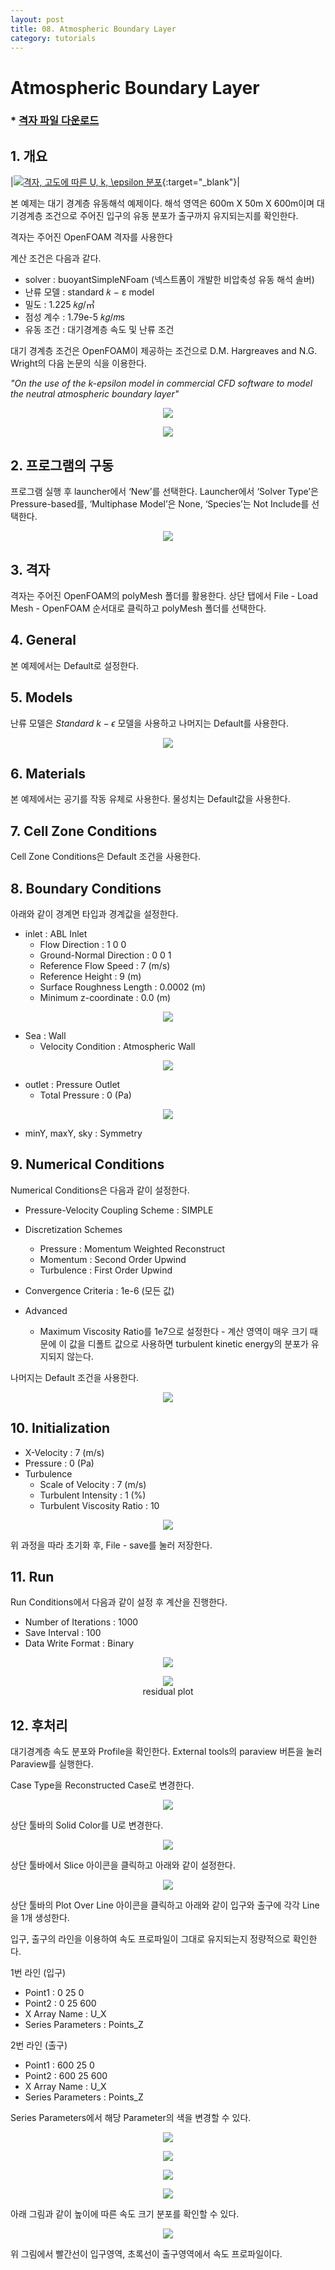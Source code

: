 ```yaml
---
layout: post
title: 08. Atmospheric Boundary Layer
category: tutorials
---
```


# Atmospheric Boundary Layer 
 
### * [격자 파일 다운로드](https://drive.google.com/file/d/19kMYRiWaB84kaUzCoobMRZBKCc_uKxVU/view?usp=drive_link)

## 1. 개요 

|[![격자, 고도에 따른 $U$, $k$, $\epsilon$ 분포](https://github.com/nextfoam/baram-pages/raw/main/screenshots/ABL/8.1.png "격자, 고도에 따른 $U$, $k$, $\epsilon$ 분포")](https://github.com/nextfoam/baram-pages/raw/main/screenshots/ABL/8.1.png){:target="_blank"}|


본 예제는 대기 경계층 유동해석 예제이다. 해석 영역은 600m X 50m X 600m이며 대기경계층 조건으로 주어진 입구의 유동 분포가 출구까지 유지되는지를 확인한다.

격자는 주어진 OpenFOAM 격자를 사용한다

계산 조건은 다음과 같다. 

+ solver : buoyantSimpleNFoam (넥스트폼이 개발한 비압축성 유동 해석 솔버)
+ 난류 모델 : standard 𝑘 − ε model
+ 밀도 : 1.225 𝑘𝑔/㎥
+ 점성 계수 : 1.79e-5 𝑘𝑔/𝑚s
+ 유동 조건 : 대기경계층 속도 및 난류 조건

대기 경계층 조건은 OpenFOAM이 제공하는 조건으로 D.M. Hargreaves and N.G. Wright의 다음 논문의 식을 이용한다.

*"On the use of the k-epsilon model in commercial CFD software to model the neutral atmospheric boundary layer"*

<p align='center'>
    <img src="https://github.com/nextfoam/baram-pages/raw/main/screenshots/ABL/8.2.png"><br>
</p>

<p align='center'>
    <img src="https://github.com/nextfoam/baram-pages/raw/main/screenshots/ABL/8.3.png"><br>
</p>

## 2. 프로그램의 구동

프로그램 실행 후 launcher에서 ‘New’를 선택한다. Launcher에서 ‘Solver Type’은 Pressure-based를, ‘Multiphase Model’은 None, ‘Species’는 Not Include를 선택한다.

<p align='center'>
    <img src="https://github.com/nextfoam/baram-pages/raw/main/screenshots/mixingPipe/launcher.png"><br>
</p>

## 3. 격자

격자는 주어진 OpenFOAM의 polyMesh 폴더를 활용한다. 상단 탭에서 File - Load Mesh - OpenFOAM 순서대로 클릭하고 polyMesh 폴더를 선택한다. 

## 4. General

본 예제에서는 Default로 설정한다.

## 5. Models

난류 모델은 $Standard$ $k-\epsilon$ 모델을 사용하고 나머지는 Default를 사용한다.

<p align='center'>
    <img src="https://github.com/nextfoam/baram-pages/raw/main/screenshots/ABL/8.4.png"><br>
</p>

## 6. Materials

본 예제에서는 공기를 작동 유체로 사용한다. 물성치는 Default값을 사용한다.

## 7. Cell Zone Conditions

Cell Zone Conditions은 Default 조건을 사용한다.

## 8. Boundary Conditions

아래와 같이 경계면 타입과 경계값을 설정한다.

+ inlet : ABL Inlet
  + Flow Direction : 1 0 0
  + Ground-Normal Direction : 0 0 1
  + Reference Flow Speed : 7 (m/s)
  + Reference Height : 9 (m)
  + Surface Roughness Length : 0.0002 (m)
  + Minimum z-coordinate : 0.0 (m)

<p align='center'>
    <img src="https://github.com/nextfoam/baram-pages/raw/main/screenshots/ABL/8.5.png"><br>
</p>

+ Sea : Wall
  + Velocity Condition : Atmospheric Wall

<p align='center'>
    <img src="https://github.com/nextfoam/baram-pages/raw/main/screenshots/ABL/8.6.png"><br>
</p>

+ outlet : Pressure Outlet
  + Total Pressure : 0 (Pa)

<p align='center'>
    <img src="https://github.com/nextfoam/baram-pages/raw/main/screenshots/ABL/8.7.png"><br>
</p>

+ minY, maxY, sky : Symmetry

## 9. Numerical Conditions

Numerical Conditions은 다음과 같이 설정한다.

+ Pressure-Velocity Coupling Scheme : SIMPLE

+ Discretization Schemes
  + Pressure : Momentum Weighted Reconstruct
  + Momentum : Second Order Upwind
  + Turbulence : First Order Upwind

+ Convergence Criteria : 1e-6 (모든 값)

+ Advanced
  + Maximum Viscosity Ratio를 1e7으로 설정한다 - 계산 영역이 매우 크기 때문에 이 값을 디폴트 값으로 사용하면 turbulent kinetic energy의 분포가 유지되지 않는다.

나머지는 Default 조건을 사용한다.

<p align='center'>
    <img src="https://github.com/nextfoam/baram-pages/raw/main/screenshots/ABL/8.8.1.png"><br>
</p>


## 10. Initialization

+ X-Velocity : 7 (m/s)
+ Pressure : 0 (Pa)
+ Turbulence
  + Scale of Velocity : 7 (m/s)
  + Turbulent Intensity : 1 (%)
  + Turbulent Viscosity Ratio : 10

<p align='center'>
    <img src="https://github.com/nextfoam/baram-pages/raw/main/screenshots/ABL/8.9.png"><br>
</p>

위 과정을 따라 초기화 후, File - save를 눌러 저장한다.

## 11. Run

Run Conditions에서 다음과 같이 설정 후 계산을 진행한다.

+ Number of Iterations : 1000
+ Save Interval : 100
+ Data Write Format : Binary


<p align='center'>
    <img src="https://github.com/nextfoam/baram-pages/raw/main/screenshots/ABL/8.10.png"><br>
</p>

<p align='center'>
    <img src="https://github.com/nextfoam/baram-pages/raw/main/screenshots/ABL/residual.png"><br>residual plot
</p>

## 12. 후처리

대기경계층 속도 분포와 Profile을 확인한다. External tools의 paraview 버튼을 눌러 Paraview를 실행한다.

Case Type을 Reconstructed Case로 변경한다.

<p align='center'>
    <img src="https://github.com/nextfoam/baram-pages/raw/main/screenshots/ABL/8.12.png"><br>
</p>

상단 툴바의 Solid Color를 U로 변경한다.

<p align='center'>
    <img src="https://github.com/nextfoam/baram-pages/raw/main/screenshots/ABL/8.13.png"><br>
</p>

상단 툴바에서 Slice 아이콘을 클릭하고 아래와 같이 설정한다.

<p align='center'>
    <img src="https://github.com/nextfoam/baram-pages/raw/main/screenshots/ABL/8.16.png"><br>
</p>


상단 툴바의 Plot Over Line 아이콘을 클릭하고 아래와 같이 입구와 출구에 각각 Line을 1개 생성한다.

입구, 출구의 라인을 이용하여 속도 프로파일이 그대로 유지되는지 정량적으로 확인한다.

1번 라인 (입구)

+ Point1 : 0 25 0
+ Point2 : 0 25 600
+ X Array Name : U_X
+ Series Parameters : Points_Z

2번 라인 (출구)

+ Point1 : 600 25 0
+ Point2 : 600 25 600
+ X Array Name : U_X
+ Series Parameters : Points_Z

Series Parameters에서 해당 Parameter의 색을 변경할 수 있다.

<p align='center'>
    <img src="https://github.com/nextfoam/baram-pages/raw/main/screenshots/ABL/8.14.1.png"><br>
</p>

<p align='center'>
    <img src="https://github.com/nextfoam/baram-pages/raw/main/screenshots/ABL/8.14.2.png"><br>
</p>

<p align='center'>
    <img src="https://github.com/nextfoam/baram-pages/raw/main/screenshots/ABL/8.14.3.png"><br>
</p>

<p align='center'>
    <img src="https://github.com/nextfoam/baram-pages/raw/main/screenshots/ABL/8.14.4.png"><br>
</p>

아래 그림과 같이 높이에 따른 속도 크기 분포를 확인할 수 있다.

<p align='center'>
    <img src="https://github.com/nextfoam/baram-pages/raw/main/screenshots/ABL/8.15.png"><br>
</p>

위 그림에서 빨간선이 입구영역, 초록선이 출구영역에서 속도 프로파일이다.
